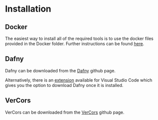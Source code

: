# Installation

## Docker
The easiest way to install all of the required tools is to use the docker files provided in the Docker folder. Further instructions can be found [here](/Docker/installation.md).

## Dafny
Dafny can be downloaded from the [Dafny](https://github.com/Microsoft/dafny) github page.

Alternatively, there is an [extension](https://marketplace.visualstudio.com/items?itemName=FunctionalCorrectness.dafny-vscode) available for Visual Studio Code which gives you the option to download Dafny once it is installed.

## VerCors
VerCors can be downloaded from the [VerCors](https://github.com/utwente-fmt/vercors) github page.